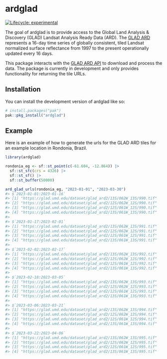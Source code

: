 
<!-- README.md is generated from README.Rmd. Please edit that file -->

# ardglad

<!-- badges: start -->

[![Lifecycle:
experimental](https://img.shields.io/badge/lifecycle-experimental-orange.svg)](https://lifecycle.r-lib.org/articles/stages.html#experimental)
<!-- badges: end -->

The goal of ardglad is to provide access to the Global Land Analysis &
Discovery (GLAD) Landsat Analysis Ready Data (ARD). The [GLAD
ARD](https://www.glad.umd.edu/ard/home#format) represents a 16-day time
series of globally consistent, tiled Landsat normalized surface
reflectance from 1997 to the present operationally updated every 16
days.

This package interacts with the [GLAD ARD
API](https://www.glad.umd.edu/ard/home#download) to download and process
the data. The package is currently in development and only provides
functionality for returning the tile URLs.

## Installation

You can install the development version of ardglad like so:

``` r
# install.packages("pak")
pak::pkg_install("ardglad")
```

## Example

Here is an example of how to generate the urls for the GLAD ARD tiles
for an example location in Rondonia, Brazil.

``` r
library(ardglad)

rondonia_eg <- sf::st_point(c(-61.604, -12.864)) |>
  sf::st_sfc(crs = 4326) |>
  sf::st_sf() |>
  sf::st_buffer(50000)

ard_glad_urls(rondonia_eg, "2023-01-01", "2023-03-30")
#> $`2023-01-01:2023-01-16`
#> [1] "https://glad.umd.edu/dataset/glad_ard2/13S/062W_13S/990.tif"
#> [2] "https://glad.umd.edu/dataset/glad_ard2/12S/062W_12S/990.tif"
#> [3] "https://glad.umd.edu/dataset/glad_ard2/12S/061W_12S/990.tif"
#> [4] "https://glad.umd.edu/dataset/glad_ard2/13S/061W_13S/990.tif"
#> 
#> $`2023-01-17:2023-02-01`
#> [1] "https://glad.umd.edu/dataset/glad_ard2/13S/062W_13S/991.tif"
#> [2] "https://glad.umd.edu/dataset/glad_ard2/12S/062W_12S/991.tif"
#> [3] "https://glad.umd.edu/dataset/glad_ard2/12S/061W_12S/991.tif"
#> [4] "https://glad.umd.edu/dataset/glad_ard2/13S/061W_13S/991.tif"
#> 
#> $`2023-02-02:2023-02-17`
#> [1] "https://glad.umd.edu/dataset/glad_ard2/13S/062W_13S/992.tif"
#> [2] "https://glad.umd.edu/dataset/glad_ard2/12S/062W_12S/992.tif"
#> [3] "https://glad.umd.edu/dataset/glad_ard2/12S/061W_12S/992.tif"
#> [4] "https://glad.umd.edu/dataset/glad_ard2/13S/061W_13S/992.tif"
#> 
#> $`2023-02-18:2023-03-05`
#> [1] "https://glad.umd.edu/dataset/glad_ard2/13S/062W_13S/993.tif"
#> [2] "https://glad.umd.edu/dataset/glad_ard2/12S/062W_12S/993.tif"
#> [3] "https://glad.umd.edu/dataset/glad_ard2/12S/061W_12S/993.tif"
#> [4] "https://glad.umd.edu/dataset/glad_ard2/13S/061W_13S/993.tif"
#> 
#> $`2023-03-06:2023-03-21`
#> [1] "https://glad.umd.edu/dataset/glad_ard2/13S/062W_13S/994.tif"
#> [2] "https://glad.umd.edu/dataset/glad_ard2/12S/062W_12S/994.tif"
#> [3] "https://glad.umd.edu/dataset/glad_ard2/12S/061W_12S/994.tif"
#> [4] "https://glad.umd.edu/dataset/glad_ard2/13S/061W_13S/994.tif"
#> 
#> $`2023-03-22:2023-04-06`
#> [1] "https://glad.umd.edu/dataset/glad_ard2/13S/062W_13S/995.tif"
#> [2] "https://glad.umd.edu/dataset/glad_ard2/12S/062W_12S/995.tif"
#> [3] "https://glad.umd.edu/dataset/glad_ard2/12S/061W_12S/995.tif"
#> [4] "https://glad.umd.edu/dataset/glad_ard2/13S/061W_13S/995.tif"
```
